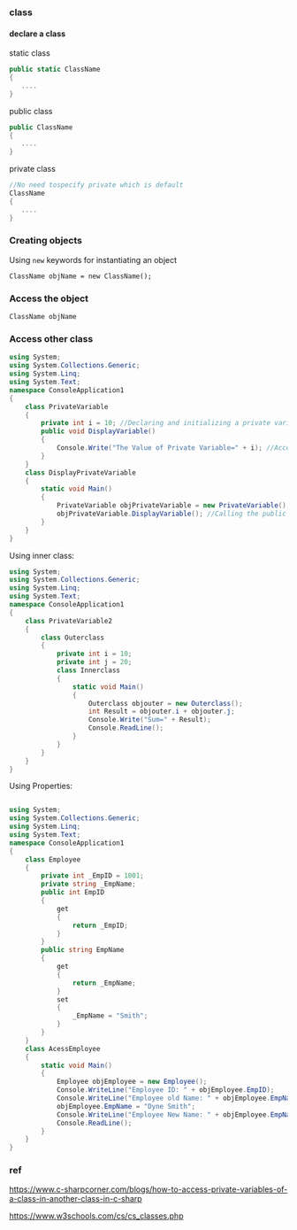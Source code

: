 ### class

#### declare a class
static class
```cs
public static ClassName 
{
   ....
}
```
public class
```cs
public ClassName 
{
   ....
}
```
private class
```cs
//No need tospecify private which is default 
ClassName 
{
   ....
}
```

### Creating objects
Using `new` keywords for instantiating an object
```
ClassName objName = new ClassName();
```

### Access the object 
```
ClassName objName
```


### Access other class
```cs
using System;  
using System.Collections.Generic;  
using System.Linq;  
using System.Text;  
namespace ConsoleApplication1  
{  
    class PrivateVariable  
    {  
        private int i = 10; //Declaring and initializing a private variable  
        public void DisplayVariable()  
        {  
            Console.Write("The Value of Private Variable=" + i); //Accessing Private variable with in a public methode  
        }  
    }  
    class DisplayPrivateVariable  
    {  
        static void Main()  
        {  
            PrivateVariable objPrivateVariable = new PrivateVariable();  
            objPrivateVariable.DisplayVariable(); //Calling the public method  
        }  
    }  
}
```
Using inner class:
```cs
using System;  
using System.Collections.Generic;  
using System.Linq;  
using System.Text;  
namespace ConsoleApplication1  
{  
    class PrivateVariable2  
    {  
        class Outerclass  
        {  
            private int i = 10;  
            private int j = 20;  
            class Innerclass  
            {  
                static void Main()  
                {  
                    Outerclass objouter = new Outerclass();  
                    int Result = objouter.i + objouter.j;  
                    Console.Write("Sum=" + Result);  
                    Console.ReadLine();  
                }  
            }  
        }  
    }  
}
```
Using Properties:
```cs

using System;  
using System.Collections.Generic;  
using System.Linq;  
using System.Text;  
namespace ConsoleApplication1  
{  
    class Employee  
    {  
        private int _EmpID = 1001;  
        private string _EmpName;  
        public int EmpID  
        {  
            get  
            {  
                return _EmpID;  
            }  
        }  
        public string EmpName  
        {  
            get  
            {  
                return _EmpName;  
            }  
            set  
            {  
                _EmpName = "Smith";  
            }  
        }  
    }  
    class AcessEmployee  
    {  
        static void Main()  
        {  
            Employee objEmployee = new Employee();  
            Console.WriteLine("Employee ID: " + objEmployee.EmpID);  
            Console.WriteLine("Employee old Name: " + objEmployee.EmpName);  
            objEmployee.EmpName = "Dyne Smith";  
            Console.WriteLine("Employee New Name: " + objEmployee.EmpName);  
            Console.ReadLine();  
        }  
    }  
}  

```



### ref 
https://www.c-sharpcorner.com/blogs/how-to-access-private-variables-of-a-class-in-another-class-in-c-sharp

https://www.w3schools.com/cs/cs_classes.php


